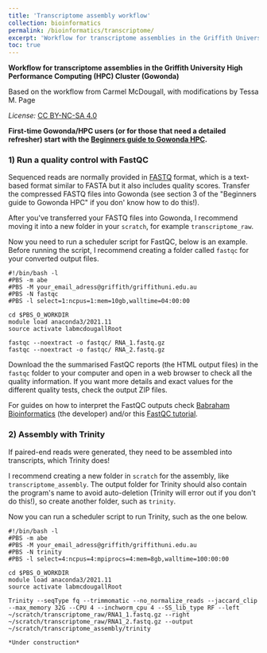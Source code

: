 ```yaml
---
title: 'Transcriptome assembly workflow'
collection: bioinformatics
permalink: /bioinformatics/transcriptome/
excerpt: 'Workflow for transcriptome assemblies in the Griffith University High Performance Computing (HPC) Cluster (Gowonda)'
toc: true
---
```


**Workflow for transcriptome assemblies in the Griffith University High Performance Computing (HPC) Cluster (Gowonda)**

Based on the workflow from Carmel McDougall, with modifications by Tessa M. Page

*License:* [CC BY-NC-SA 4.0](https://creativecommons.org/licenses/by-nc-sa/4.0/)

**First-time Gowonda/HPC users (or for those that need a detailed refresher) start with the [Beginners guide to Gowonda HPC](https://lawleyjw.github.io/bioinformatics/beginners-guide-gowonda/).**

### 1) Run a quality control with FastQC

Sequenced reads are normally provided in [FASTQ](https://en.wikipedia.org/wiki/FASTQ_format) format, which is a text-based format similar to FASTA but it also includes quality scores. Transfer the compressed FASTQ files into Gowonda (see section 3 of the "Beginners guide to Gowonda HPC" if you don' know how to do this!).

After you've transferred your FASTQ files into Gowonda, I recommend moving it into a new folder in your `scratch`, for example `transcriptome_raw`.

Now you need to run a scheduler script for FastQC, below is an example. Before running the script, I recommend creating a folder called `fastqc` for your converted output files.
```
#!/bin/bash -l
#PBS -m abe
#PBS -M your_email_adress@griffith/griffithuni.edu.au
#PBS -N fastqc
#PBS -l select=1:ncpus=1:mem=10gb,walltime=04:00:00

cd $PBS_O_WORKDIR
module load anaconda3/2021.11
source activate labmcdougallRoot

fastqc --noextract -o fastqc/ RNA_1.fastq.gz
fastqc --noextract -o fastqc/ RNA_2.fastq.gz
```
Download the the summarised FastQC reports (the HTML output files) in the `fastqc` folder to your computer and open in a web browser to check all the quality information. If you want more details and exact values for the different quality tests, check the output ZIP files.

For guides on how to interpret the FastQC outputs check [Babraham Bioinformatics](https://www.bioinformatics.babraham.ac.uk/projects/fastqc/) (the developer) and/or this [FastQC tutorial](https://rtsf.natsci.msu.edu/genomics/tech-notes/fastqc-tutorial-and-faq.aspx).

### 2) Assembly with Trinity

If paired-end reads were generated, they need to be assembled into transcripts, which Trinity does!

I recommend creating a new folder in `scratch` for the assembly, like `transcriptome_assembly`. The output folder for Trinity should also contain the program's name to avoid auto-deletion (Trinity will error out if you don't do this!), so create another folder, such as `trinity`.

Now you can run a scheduler script to run Trinity, such as the one below.
```
#!/bin/bash -l
#PBS -m abe
#PBS -M your_email_adress@griffith/griffithuni.edu.au
#PBS -N trinity
#PBS -l select=4:ncpus=4:mpiprocs=4:mem=8gb,walltime=100:00:00

cd $PBS_O_WORKDIR
module load anaconda3/2021.11
source activate labmcdougallRoot

Trinity --seqType fq --trimmomatic --no_normalize_reads --jaccard_clip --max_memory 32G --CPU 4 --inchworm_cpu 4 --SS_lib_type RF --left ~/scratch/transcriptome_raw/RNA1_1.fastq.gz --right ~/scratch/transcriptome_raw/RNA1_2.fastq.gz --output ~/scratch/transcriptome_assembly/trinity

*Under construction*

